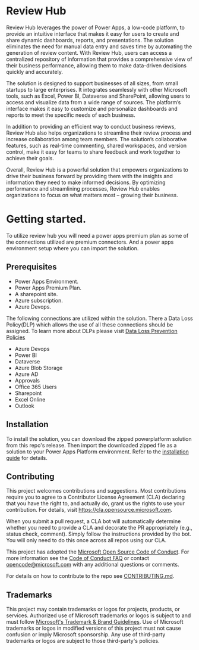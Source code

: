# Review Hub

Review Hub leverages the power of Power Apps, a low-code platform, to provide an intuitive interface that makes it easy for users to create and share dynamic dashboards, reports, and presentations. The solution eliminates the need for manual data entry and saves time by automating the generation of review content. With Review Hub, users can access a centralized repository of information that provides a comprehensive view of their business performance, allowing them to make data-driven decisions quickly and accurately. 

The solution is designed to support businesses of all sizes, from small startups to large enterprises. It integrates seamlessly with other Microsoft tools, such as Excel, Power BI, Dataverse and SharePoint, allowing users to access and visualize data from a wide range of sources. The platform’s interface makes it easy to customize and personalize dashboards and reports to meet the specific needs of each business. 

In addition to providing an efficient way to conduct business reviews, Review Hub also helps organizations to streamline their review process and increase collaboration among team members. The solution’s collaborative features, such as real-time commenting, shared workspaces, and version control, make it easy for teams to share feedback and work together to achieve their goals. 

Overall, Review Hub is a powerful solution that empowers organizations to drive their business forward by providing them with the insights and information they need to make informed decisions. By optimizing performance and streamlining processes, Review Hub enables organizations to focus on what matters most – growing their business.

# Getting started.

To utilize review hub you will need a power apps premium plan as some of the connections utilized are premium connectors. And a power apps environment setup where you can import the solution.

## Prerequisites

- Power Apps Environment.
- Power Apps Premium Plan.
- A sharepoint site.
- Azure subscription.
- Azure Devops.

The following connections are utilized within the solution. There a Data Loss Policy(DLP) which allows the use of all these connections should be assigned. To learn more about DLPs please visit [Data Loss Prevention Policies](https://learn.microsoft.com/en-us/power-platform/admin/wp-data-loss-prevention)

- Azure Devops
- Power BI
- Dataverse
- Azure Blob Storage
- Azure AD
- Approvals
- Office 365 Users
- Sharepoint
- Excel Online
- Outlook

## Installation

To install the solution, you can download the zipped powerplatform solution from this repo's release. Then import the downloaded zipped file as a solution to your Power Apps Platform environment. Refer to the [installation guide](INSTALLATION.md) for details.

## Contributing

This project welcomes contributions and suggestions.  Most contributions require you to agree to a
Contributor License Agreement (CLA) declaring that you have the right to, and actually do, grant us
the rights to use your contribution. For details, visit https://cla.opensource.microsoft.com.

When you submit a pull request, a CLA bot will automatically determine whether you need to provide
a CLA and decorate the PR appropriately (e.g., status check, comment). Simply follow the instructions
provided by the bot. You will only need to do this once across all repos using our CLA.

This project has adopted the [Microsoft Open Source Code of Conduct](https://opensource.microsoft.com/codeofconduct/).
For more information see the [Code of Conduct FAQ](https://opensource.microsoft.com/codeofconduct/faq/) or
contact [opencode@microsoft.com](mailto:opencode@microsoft.com) with any additional questions or comments.

For details on how to contribute to the repo see [CONTRIBUTING.md](CONTRIBUTING.md).

## Trademarks

This project may contain trademarks or logos for projects, products, or services. Authorized use of Microsoft 
trademarks or logos is subject to and must follow 
[Microsoft's Trademark & Brand Guidelines](https://www.microsoft.com/en-us/legal/intellectualproperty/trademarks/usage/general).
Use of Microsoft trademarks or logos in modified versions of this project must not cause confusion or imply Microsoft sponsorship.
Any use of third-party trademarks or logos are subject to those third-party's policies.
